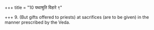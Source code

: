 +++
title = "10 यथाश्रुति विहारे ९"

+++
9. (But gifts offered to priests) at sacrifices (are to be given) in the manner prescribed by the Veda.
